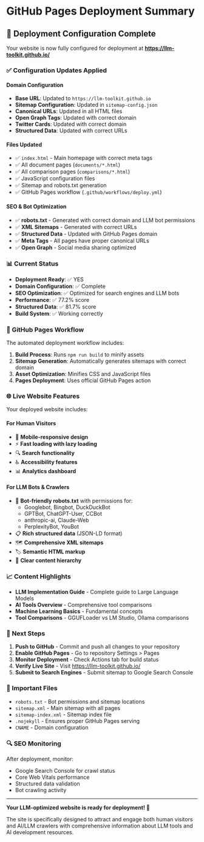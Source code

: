 # GitHub Pages Deployment Summary

## 🚀 Deployment Configuration Complete

Your website is now fully configured for deployment at **https://llm-toolkit.github.io/**

### ✅ Configuration Updates Applied

#### Domain Configuration
- **Base URL**: Updated to `https://llm-toolkit.github.io`
- **Sitemap Configuration**: Updated in `sitemap-config.json`
- **Canonical URLs**: Updated in all HTML files
- **Open Graph Tags**: Updated with correct domain
- **Twitter Cards**: Updated with correct domain
- **Structured Data**: Updated with correct URLs

#### Files Updated
- ✅ `index.html` - Main homepage with correct meta tags
- ✅ All document pages (`documents/*.html`)
- ✅ All comparison pages (`comparisons/*.html`)
- ✅ JavaScript configuration files
- ✅ Sitemap and robots.txt generation
- ✅ GitHub Pages workflow (`.github/workflows/deploy.yml`)

#### SEO & Bot Optimization
- ✅ **robots.txt** - Generated with correct domain and LLM bot permissions
- ✅ **XML Sitemaps** - Generated with correct URLs
- ✅ **Structured Data** - Updated with GitHub Pages domain
- ✅ **Meta Tags** - All pages have proper canonical URLs
- ✅ **Open Graph** - Social media sharing optimized

### 📊 Current Status

- **Deployment Ready**: ✅ YES
- **Domain Configuration**: ✅ Complete
- **SEO Optimization**: ✅ Optimized for search engines and LLM bots
- **Performance**: ✅ 77.2% score
- **Structured Data**: ✅ 81.7% score
- **Build System**: ✅ Working correctly

### 🔧 GitHub Pages Workflow

The automated deployment workflow includes:

1. **Build Process**: Runs `npm run build` to minify assets
2. **Sitemap Generation**: Automatically generates sitemaps with correct domain
3. **Asset Optimization**: Minifies CSS and JavaScript files
4. **Pages Deployment**: Uses official GitHub Pages action

### 🌐 Live Website Features

Your deployed website includes:

#### For Human Visitors
- 📱 **Mobile-responsive design**
- ⚡ **Fast loading with lazy loading**
- 🔍 **Search functionality**
- ♿ **Accessibility features**
- 📊 **Analytics dashboard**

#### For LLM Bots & Crawlers
- 🤖 **Bot-friendly robots.txt** with permissions for:
  - Googlebot, Bingbot, DuckDuckBot
  - GPTBot, ChatGPT-User, CCBot
  - anthropic-ai, Claude-Web
  - PerplexityBot, YouBot
- 📋 **Rich structured data** (JSON-LD format)
- 🗺️ **Comprehensive XML sitemaps**
- 🏷️ **Semantic HTML markup**
- 📖 **Clear content hierarchy**

### 📈 Content Highlights

- **LLM Implementation Guide** - Complete guide to Large Language Models
- **AI Tools Overview** - Comprehensive tool comparisons
- **Machine Learning Basics** - Fundamental concepts
- **Tool Comparisons** - GGUFLoader vs LM Studio, Ollama comparisons

### 🚀 Next Steps

1. **Push to GitHub** - Commit and push all changes to your repository
2. **Enable GitHub Pages** - Go to repository Settings > Pages
3. **Monitor Deployment** - Check Actions tab for build status
4. **Verify Live Site** - Visit https://llm-toolkit.github.io/
5. **Submit to Search Engines** - Submit sitemap to Google Search Console

### 📝 Important Files

- `robots.txt` - Bot permissions and sitemap locations
- `sitemap.xml` - Main sitemap with all pages
- `sitemap-index.xml` - Sitemap index file
- `.nojekyll` - Ensures proper GitHub Pages serving
- `CNAME` - Domain configuration

### 🔍 SEO Monitoring

After deployment, monitor:
- Google Search Console for crawl status
- Core Web Vitals performance
- Structured data validation
- Bot crawling activity

---

**Your LLM-optimized website is ready for deployment! 🎉**

The site is specifically designed to attract and engage both human visitors and AI/LLM crawlers with comprehensive information about LLM tools and AI development resources.